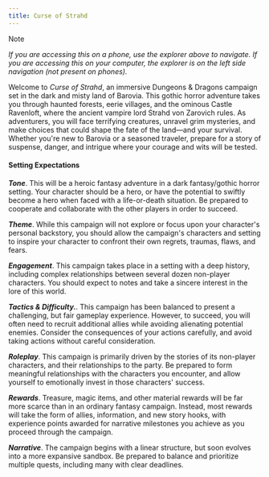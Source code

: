 ```yaml
---
title: Curse of Strahd
---
```


> [!note]
> _If you are accessing this on a phone, use the explorer above to navigate. If you are accessing this on your computer, the explorer is on the left side navigation (not present on phones)._

Welcome to _Curse of Strahd_, an immersive Dungeons & Dragons campaign set in the dark and misty land of Barovia. This gothic horror adventure takes you through haunted forests, eerie villages, and the ominous Castle Ravenloft, where the ancient vampire lord Strahd von Zarovich rules. As adventurers, you will face terrifying creatures, unravel grim mysteries, and make choices that could shape the fate of the land—and your survival. Whether you're new to Barovia or a seasoned traveler, prepare for a story of suspense, danger, and intrigue where your courage and wits will be tested.

#### Setting Expectations

**_Tone_**. This will be a heroic fantasy adventure in a dark fantasy/gothic horror setting. Your character should be a hero, or have the potential to swiftly become a hero when faced with a life-or-death situation. Be prepared to cooperate and collaborate with the other players in order to succeed.

**_Theme_**. While this campaign will not explore or focus upon your character's personal backstory, you should allow the campaign's characters and setting to inspire your character to confront their own regrets, traumas, flaws, and fears.

**_Engagement_**. This campaign takes place in a setting with a deep history, including complex relationships between several dozen non-player characters. You should expect to notes and take a sincere interest in the lore of this world.

**_Tactics & Difficulty._**. This campaign has been balanced to present a challenging, but fair gameplay experience. However, to succeed, you will often need to recruit additional allies while avoiding alienating potential enemies. Consider the consequences of your actions carefully, and avoid taking actions without careful consideration.

**_Roleplay_**. This campaign is primarily driven by the stories of its non-player characters, and their relationships to the party. Be prepared to form meaningful relationships with the characters you encounter, and allow yourself to emotionally invest in those characters' success.

**_Rewards_**. Treasure, magic items, and other material rewards will be far more scarce than in an ordinary fantasy campaign. Instead, most rewards will take the form of allies, information, and new story hooks, with experience points awarded for narrative milestones you achieve as you proceed through the campaign.

**_Narrative_**. The campaign begins with a linear structure, but soon evolves into a more expansive sandbox. Be prepared to balance and prioritize multiple quests, including many with clear deadlines.
